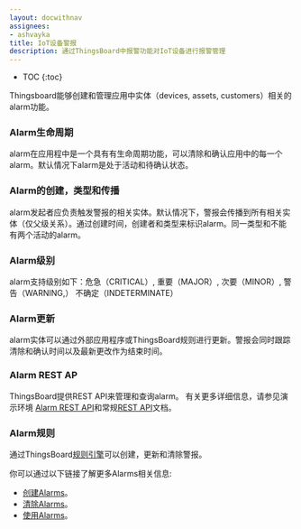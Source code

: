 ```yaml
---
layout: docwithnav
assignees:
- ashvayka
title: IoT设备警报
description: 通过ThingsBoard中报警功能对IoT设备进行报警管理
---
```


* TOC
{:toc}

Thingsboard能够创建和管理应用中实体（devices, assets, customers）相关的alarm功能。

### Alarm生命周期

alarm在应用程中是一个具有有生命周期功能，可以清除和确认应用中的每一个alarm。默认情况下alarm是处于活动和待确认状态。

### Alarm的创建，类型和传播

alarm发起者应负责触发警报的相关实体。默认情况下，警报会传播到所有相关实体（仅父级关系）。通过创建时间，创建者和类型来标识alarm。同一类型和不能有两个活动的alarm。

### Alarm级别

alarm支持级别如下：危急（CRITICAL）, 重要（MAJOR）, 次要（MINOR）, 警告（WARNING,） 不确定（INDETERMINATE）

### Alarm更新

alarm实体可以通过外部应用程序或ThingsBoard规则进行更新。警报会同时跟踪清除和确认时间以及最新更改作为结束时间。

### Alarm REST AP

ThingsBoard提供REST API来管理和查询alarm。 有关更多详细信息，请参见演示环境 [Alarm REST API](https://demo.thingsboard.io/swagger-ui.html#/alarm-controller)和常规[REST API](/docs/reference/rest-api/)文档。

### Alarm规则
通过ThingsBoard[规则引擎](/docs/user-guide/rule-engine-2-0/re-getting-started/)可以创建，更新和清除警报。

你可以通过以下链接了解更多Alarms相关信息:

- [创建Alarms](/docs/user-guide/rule-engine-2-0/action-nodes/#create-alarm-node)。
- [清除Alarms](/docs/user-guide/rule-engine-2-0/action-nodes/#clear-alarm-node)。
- [使用Alarms](/docs/user-guide/rule-engine-2-0/tutorials/create-clear-alarms/)。

    
